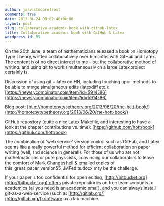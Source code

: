 ```yaml
---
author: jarvistmoorefrost
comments: true
date: 2013-06-24 09:02:40+00:00
layout: post
slug: collaborative-academic-book-with-github-latex
title: Collaborative academic book with GitHub & Latex
wordpress_id: 95
---
```


On the 20th June, a team of mathematicians released a book on Homotopy Type Theory, written collaboratively over 6 months with GitHub and Latex. The content is of no direct interest to me - but the collaborative method of writing, and using git to work simultaneously on a large Latex project certainly is.

Discussion of using git + latex on HN, including touching upon methods to be able to merge simultaneous edits (latexdiff etc.): [https://news.ycombinator.com/item?id=5914586](https://news.ycombinator.com/item?id=5914586)

Blog post: [http://homotopytypetheory.org/2013/06/20/the-hott-book/](http://homotopytypetheory.org/2013/06/20/the-hott-book/)

GitHub repository (quite a nice Latex Makefile, and interesting to have a look at the chapter contributions vs. time): [https://github.com/hott/book](https://github.com/hott/book)

The combination of 'web service' version control such as GitHub, and Latex seems like a really powerful method for efficient collaboration on paper writing (well, and science in general!). For those of us who are not mathetmaticians or pure physicists, convincing our collaborators to leave the comfort of Mark Changes hell & emailed copies of this_great_paper_version55_JMFedits.docx may be the challenge.

If your paper is too confidential for open editing, [http://bitbucket.org](http://bitbucket.org) offers private repositories on free team accounts to academics (all you need is an academic email), and you can always install git-as-a-web-service (such as [http://gitlab.org/](http://gitlab.org/)) software on a lab machine.
